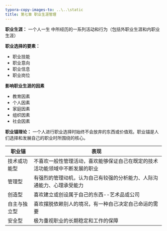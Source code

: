 ```yaml
---
typora-copy-images-to: ..\..\static
title: 第七章 职业生涯管理
---
```


**职业生涯：** 一个人一生 中所经历的一系列活动和行为（包括外职业生涯和内职业生涯）

**职业选择的要素：** 

- 职业技能
- 职业意向
- 职业信息
- 职业岗位

**影响职业生涯的因素**

- 教育因素
- 个人因素
- 家庭因素
- 组织因素
- 社会因素

**职业锚理论：** 一个人进行职业选择时始终不会放弃的东西或价值观。职业锚是人们选择和发展自己的职业时所围绕的核心。

| 职业锚       | 表现                                                         |
| ------------ | ------------------------------------------------------------ |
| 技术或功能型 | 不喜欢一般性管理活动，喜欢能够保证自己在既定的技术活功能领域中不断发展的职业 |
| 管理型       | 有强烈的管理动机，认为自己有较强的分析能力、人际沟通能力、心理承受能力 |
| 创造型       | 喜欢建立或创设属于自己的东西--艺术品或公司                   |
| 自主与独立型 | 喜欢摆脱依赖别人的境况，有一种自己决定自己命运的需要         |
| 安全型       | 极为重视职业的长期稳定和工作的保障                           |

